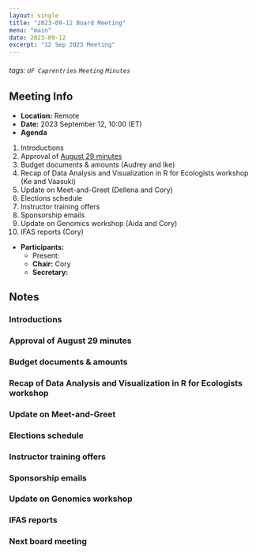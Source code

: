 ```yaml
---
layout: single
title: "2023-09-12 Board Meeting"
menu: "main"
date: 2023-09-12
excerpt: "12 Sep 2023 Meeting"
---
```


###### tags: `UF Caprentries` `Meeting` `Minutes`

## Meeting Info

- **Location:** Remote
- **Date:** 2023 September 12, 10:00 (ET)
- **Agenda**

1. Introductions
2. Approval of [August 29 minutes](https://www.uf-carpentries.org/minutes/board-2023-08-29/)
3. Budget documents & amounts (Audrey and Ike)
4. Recap of Data Analysis and Visualization in R for Ecologists workshop (Ke and Vaasuki)
5. Update on Meet-and-Greet (Dellena and Cory)
6. Elections schedule
7. Instructor training offers
8. Sponsorship emails
9. Update on Genomics workshop (Aida and Cory)
10. IFAS reports (Cory)

- **Participants:**
    - Present: 
    - **Chair:** Cory
    - **Secretary:** 

## Notes
<!-- Other important details discussed during the meeting can be entered here. -->

### Introductions



### Approval of August 29 minutes



### Budget documents & amounts



### Recap of Data Analysis and Visualization in R for Ecologists workshop



### Update on Meet-and-Greet



### Elections schedule



### Instructor training offers



### Sponsorship emails



### Update on Genomics workshop



### IFAS reports



### Next board meeting

